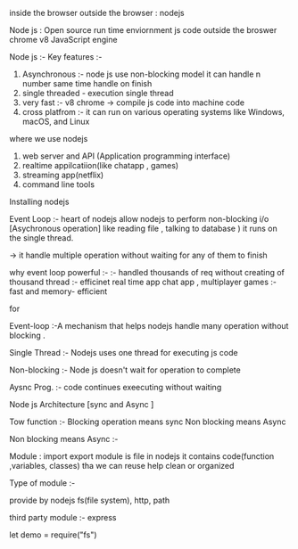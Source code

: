 inside the browser
outside the browser : nodejs


Node js : 
Open source 
run time enviornment 
js code outside the broswer 
chrome v8 JavaScript engine



Node js :- 
Key features :- 
1. Asynchronous :- node js use non-blocking model 
   it can handle n number same time handle on finish 
2. single threaded - execution single thread 
3. very fast :- v8 chrome -> compile js code into machine code 
4. cross platfrom :- it can run on various operating systems like Windows, macOS, and Linux


where we use  nodejs 

1. web server and API (Application programming interface)
2. realtime appilcatiion(like chatapp , games)
3. streaming app(netflix)
4. command line tools 
<!-- ================================================== -->

Installing nodejs

<!-- ========================================= -->

Event Loop :- heart of nodejs
allow nodejs to perform non-blocking i/o [Asychronous operation] like reading file , talking to database ) it runs on the single thread.

-> it handle multiple operation without waiting for any of them to finish

why event loop powerful :- 
:- handled thousands of req without creating of thousand  thread
:- efficinet real time app chat app , multiplayer games 
:- fast and memory- efficient

for 

Event-loop :-A mechanism  that helps nodejs handle many operation without blocking .

Single Thread :- Nodejs uses one thread for executing js code

Non-blocking :- Node js doesn't wait for operation to complete

Aysnc Prog. :- code continues exeecuting without waiting 


<!-- ============================================= -->

Node js Architecture
[sync and Async ]

Tow function :- Blocking operation means sync
                 Non blocking means Async

Non blocking means Async :- 


<!-- ======================================= -->


Module  : import export 
module is file in nodejs
it contains code(function ,variables, classes) tha we can reuse
help clean or organized 

Type of module :- 

provide by nodejs 
fs(file system), http, path 

third party module :-
express

let demo = require("fs")







